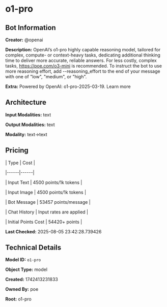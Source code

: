 # o1-pro

## Bot Information

**Creator:** @openai

**Description:** OpenAI’s o1-pro highly capable reasoning model, tailored for complex, compute- or context-heavy tasks, dedicating additional thinking time to deliver more accurate, reliable answers. For less costly, complex tasks, https://poe.com/o3-mini is recommended.
To instruct the bot to use more reasoning effort, add --reasoning_effort to the end of your message with one of "low", "medium", or "high".

**Extra:** Powered by OpenAI: o1-pro-2025-03-19. Learn more


## Architecture

**Input Modalities:** text

**Output Modalities:** text

**Modality:** text->text


## Pricing

| Type | Cost |

|------|------|

| Input Text | 4500 points/1k tokens |

| Input Image | 4500 points/1k tokens |

| Bot Message | 53457 points/message |

| Chat History | Input rates are applied |

| Initial Points Cost | 54420+ points |


**Last Checked:** 2025-08-05 23:42:28.739426


## Technical Details

**Model ID:** `o1-pro`

**Object Type:** model

**Created:** 1742413231833

**Owned By:** poe

**Root:** o1-pro
